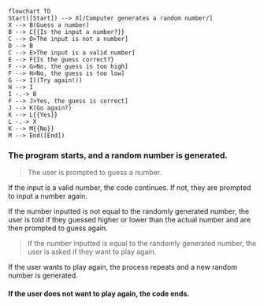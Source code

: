 
```mermaid
flowchart TD
Start([Start]) --> X[/Computer generates a random number/]
X --> B(Guess a number)
B --> C{{Is the input a number?}}
C --> D>The input is not a number]
D --> B
C --> E>The input is a valid number]
E --> F{Is the guess correct?}
F --> G>No, the guess is too high]
F --> H>No, the guess is too low]
G --> I((Try again!))
H --> I
I -.-> B
F --> J>Yes, the guess is correct]
J --> K(Go again?)
K --> L{{Yes}}
L -.-> X
K --> M{{No}}
M --> End([End])
```

### The program starts, and a random number is generated.  

> The user is prompted to guess a number.   
>
  If the input is a valid number, the code continues. If not, they are prompted to input a number again.
  
If the number inputted is not equal to the randomly generated number, the user is told if they guessed higher or lower than the actual number and are then prompted to guess again.
> If the number inputted is equal to the randomly generated number, the user is asked if they want to play again.  
> 
If the user wants to play again, the process repeats and a new random number is generated.
#### If the user does not want to play again, the code ends.


